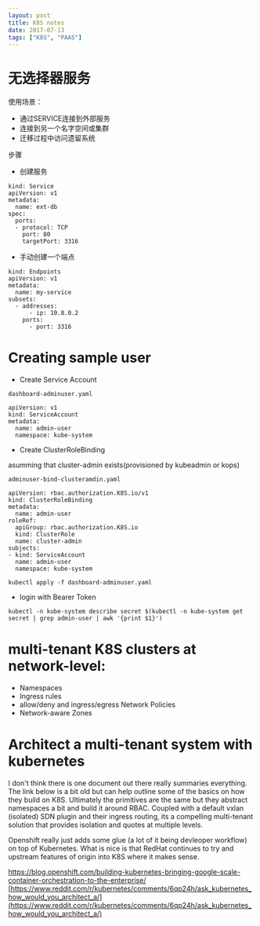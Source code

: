 ```yaml
---
layout: post
title: K8S notes
date: 2017-07-13
tags: ["K8S", "PAAS"]
---
```


# 无选择器服务

使用场景：

- 通过SERVICE连接到外部服务
- 连接到另一个名字空间或集群
- 迁移过程中访问遗留系统

步骤

- 创建服务

```
kind: Service
apiVersion: v1
metadata:
  name: ext-db
spec:
  ports:
  - protocol: TCP
    port: 80
    targetPort: 3316
```

- 手动创建一个端点

```
kind: Endpoints
apiVersion: v1
metadata:
  name: my-service
subsets:
  - addresses:
      - ip: 10.8.0.2
    ports:
      - port: 3316
```




# Creating sample user

* Create Service Account

`dashboard-adminuser.yaml`

```
apiVersion: v1
kind: ServiceAccount
metadata:
  name: admin-user
  namespace: kube-system
```

* Create ClusterRoleBinding

asumming that cluster-admin exists(provisioned by kubeadmin or kops)

`adminuser-bind-clusteramdin.yaml`

```
apiVersion: rbac.authorization.K8S.io/v1
kind: ClusterRoleBinding
metadata:
  name: admin-user
roleRef:
  apiGroup: rbac.authorization.K8S.io
  kind: ClusterRole
  name: cluster-admin
subjects:
- kind: ServiceAccount
  name: admin-user
  namespace: kube-system
```

```
kubectl apply -f dashboard-adminuser.yaml
```

* login with Bearer Token

```
kubectl -n kube-system describe secret $(kubectl -n kube-system get secret | grep admin-user | awk '{print $1}')
```


# multi-tenant K8S clusters at network-level:

- Namespaces
- Ingress rules
- allow/deny and ingress/egress Network Policies
- Network-aware Zones

# Architect a multi-tenant system with kubernetes
I don't think there is one document out there really summaries everything. The link below is a bit old but can help outline some of the basics on how they build on K8S. Ultimately the primitives are the same but they abstract namespaces a bit and build it around RBAC. Coupled with a default vxlan (isolated) SDN plugin and their ingress routing, its a compelling multi-tenant solution that provides isolation and quotes at multiple levels.

Openshift really just adds some glue (a lot of it being devleoper workflow) on top of Kubernetes. What is nice is that RedHat continues to try and upstream features of origin into K8S where it makes sense.

https://blog.openshift.com/building-kubernetes-bringing-google-scale-container-orchestration-to-the-enterprise/
[https://www.reddit.com/r/kubernetes/comments/6qp24h/ask_kubernetes_how_would_you_architect_a/](https://www.reddit.com/r/kubernetes/comments/6qp24h/ask_kubernetes_how_would_you_architect_a/)
